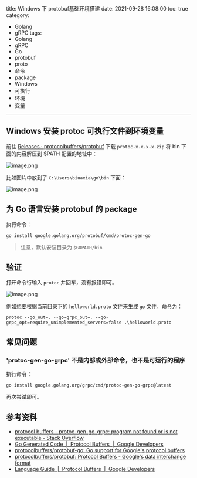 title: Windows 下 protobuf基础环境搭建
date: 2021-09-28 16:08:00
toc: true
category:
- Golang
- gRPC
tags:
- Golang
- gRPC
- Go
- protobuf
- proto
- 命令
- package
- Windows
- 可执行
- 环境
- 变量
---

## Windows 安装 protoc 可执行文件到环境变量

前往 [Releases · protocolbuffers/protobuf](https://github.com/protocolbuffers/protobuf/releases) 下载 `protoc-x.x.x-x.zip` 将 bin 下面的内容解压到 $PATH 配置的地址中：

![image.png](https://b3logfile.com/file/2021/09/image-65198a5d.png)


<!-- more -->


比如图片中放到了 `C:\Users\biuaxia\go\bin` 下面：

![image.png](https://b3logfile.com/file/2021/09/image-a8f9589c.png)

## 为 Go 语言安装 protobuf 的 package

执行命令：

```shell
go install google.golang.org/protobuf/cmd/protoc-gen-go
```

> 注意，默认安装目录为 `$GOPATH/bin`

## 验证

打开命令行输入 `protoc` 并回车，没有报错即可。

![image.png](https://b3logfile.com/file/2021/09/image-76eaa32a.png)

例如想要根据当前目录下的 `helloworld.proto` 文件来生成 `go` 文件，命令为：

```shell
protoc --go_out=. --go-grpc_out=. --go-grpc_opt=require_unimplemented_servers=false .\helloworld.proto
```

## 常见问题

### 'protoc-gen-go-grpc' 不是内部或外部命令，也不是可运行的程序

执行命令：

```shell
go install google.golang.org/grpc/cmd/protoc-gen-go-grpc@latest
```

再次尝试即可。

## 参考资料

- [protocol buffers - protoc-gen-go-grpc: program not found or is not executable - Stack Overflow](https://stackoverflow.com/questions/60578892/protoc-gen-go-grpc-program-not-found-or-is-not-executable)
- [Go Generated Code  |  Protocol Buffers  |  Google Developers](https://developers.google.com/protocol-buffers/docs/reference/go-generated)
- [protocolbuffers/protobuf-go: Go support for Google's protocol buffers](https://github.com/protocolbuffers/protobuf-go)
- [protocolbuffers/protobuf: Protocol Buffers - Google's data interchange format](https://github.com/protocolbuffers/protobuf)
- [Language Guide  |  Protocol Buffers  |  Google Developers](https://developers.google.com/protocol-buffers/docs/overview)
